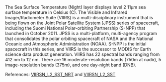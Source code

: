 The Sea Surface Temperature (Night) layer displays level 2 11µm sea surface temperature in Celsius (C). The Visible and Infrared Imager/Radiometer Suite (VIIRS) is a multi-disciplinary instrument that is being flown on the Joint Polar Satellite System (JPSS) series of spacecraft, including the Suomi National Polar-orbiting Partnership (S-NPP) that launched in October 2011. JPSS is a multi-platform, multi-agency program that consolidates the polar orbiting spacecraft of NASA and the National Oceanic and Atmospheric Administration (NOAA). S-NPP is the initial spacecraft in this series, and VIIRS is the successor to MODIS for Earth science data product generation. VIIRS has 22 spectral bands ranging from 412 nm to 12 nm. There are 16 moderate-resolution bands (750m at nadir), 5 image-resolution bands (375m), and one day-night band (DNB).

References: [VIIRSN_L2_SST_NRT](https://cmr.earthdata.nasa.gov/search/concepts/C1658475742-OB_DAAC.html) and [VIIRSN_L2_SST](https://cmr.earthdata.nasa.gov/search/concepts/C1658475743-OB_DAAC.html)